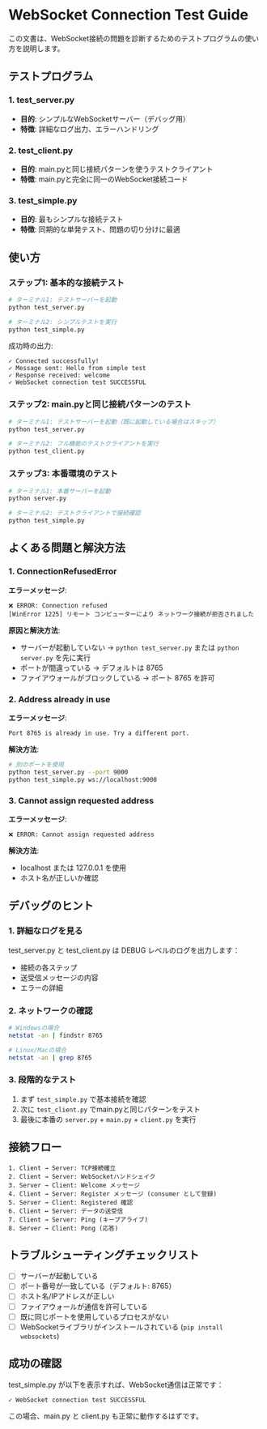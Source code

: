 # WebSocket Connection Test Guide

この文書は、WebSocket接続の問題を診断するためのテストプログラムの使い方を説明します。

## テストプログラム

### 1. test_server.py
- **目的**: シンプルなWebSocketサーバー（デバッグ用）
- **特徴**: 詳細なログ出力、エラーハンドリング

### 2. test_client.py
- **目的**: main.pyと同じ接続パターンを使うテストクライアント
- **特徴**: main.pyと完全に同一のWebSocket接続コード

### 3. test_simple.py
- **目的**: 最もシンプルな接続テスト
- **特徴**: 同期的な単発テスト、問題の切り分けに最適

## 使い方

### ステップ1: 基本的な接続テスト

```bash
# ターミナル1: テストサーバーを起動
python test_server.py

# ターミナル2: シンプルテストを実行
python test_simple.py
```

成功時の出力:
```
✓ Connected successfully!
✓ Message sent: Hello from simple test
✓ Response received: welcome
✓ WebSocket connection test SUCCESSFUL
```

### ステップ2: main.pyと同じ接続パターンのテスト

```bash
# ターミナル1: テストサーバーを起動（既に起動している場合はスキップ）
python test_server.py

# ターミナル2: フル機能のテストクライアントを実行
python test_client.py
```

### ステップ3: 本番環境のテスト

```bash
# ターミナル1: 本番サーバーを起動
python server.py

# ターミナル2: テストクライアントで接続確認
python test_simple.py
```

## よくある問題と解決方法

### 1. ConnectionRefusedError

**エラーメッセージ**:
```
❌ ERROR: Connection refused
[WinError 1225] リモート コンピューターにより ネットワーク接続が拒否されました
```

**原因と解決方法**:
- サーバーが起動していない → `python test_server.py` または `python server.py` を先に実行
- ポートが間違っている → デフォルトは 8765
- ファイアウォールがブロックしている → ポート 8765 を許可

### 2. Address already in use

**エラーメッセージ**:
```
Port 8765 is already in use. Try a different port.
```

**解決方法**:
```bash
# 別のポートを使用
python test_server.py --port 9000
python test_simple.py ws://localhost:9000
```

### 3. Cannot assign requested address

**エラーメッセージ**:
```
❌ ERROR: Cannot assign requested address
```

**解決方法**:
- localhost または 127.0.0.1 を使用
- ホスト名が正しいか確認

## デバッグのヒント

### 1. 詳細なログを見る

test_server.py と test_client.py は DEBUG レベルのログを出力します：
- 接続の各ステップ
- 送受信メッセージの内容
- エラーの詳細

### 2. ネットワークの確認

```bash
# Windowsの場合
netstat -an | findstr 8765

# Linux/Macの場合
netstat -an | grep 8765
```

### 3. 段階的なテスト

1. まず `test_simple.py` で基本接続を確認
2. 次に `test_client.py` でmain.pyと同じパターンをテスト
3. 最後に本番の `server.py` + `main.py` + `client.py` を実行

## 接続フロー

```
1. Client → Server: TCP接続確立
2. Client → Server: WebSocketハンドシェイク
3. Server → Client: Welcome メッセージ
4. Client → Server: Register メッセージ (consumer として登録)
5. Server → Client: Registered 確認
6. Client ↔ Server: データの送受信
7. Client → Server: Ping (キープアライブ)
8. Server → Client: Pong (応答)
```

## トラブルシューティングチェックリスト

- [ ] サーバーが起動している
- [ ] ポート番号が一致している（デフォルト: 8765）
- [ ] ホスト名/IPアドレスが正しい
- [ ] ファイアウォールが通信を許可している
- [ ] 既に同じポートを使用しているプロセスがない
- [ ] WebSocketライブラリがインストールされている (`pip install websockets`)

## 成功の確認

test_simple.py が以下を表示すれば、WebSocket通信は正常です：
```
✓ WebSocket connection test SUCCESSFUL
```

この場合、main.py と client.py も正常に動作するはずです。